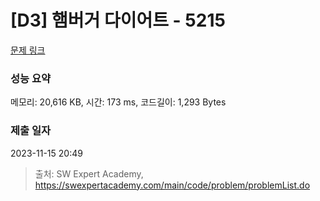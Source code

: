 # [D3] 햄버거 다이어트 - 5215 

[문제 링크](https://swexpertacademy.com/main/code/problem/problemDetail.do?contestProbId=AWT-lPB6dHUDFAVT) 

### 성능 요약

메모리: 20,616 KB, 시간: 173 ms, 코드길이: 1,293 Bytes

### 제출 일자

2023-11-15 20:49



> 출처: SW Expert Academy, https://swexpertacademy.com/main/code/problem/problemList.do